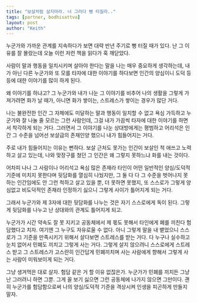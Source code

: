 ```yaml
---
title: "보살처럼 살지마라. 너 그러다 뻥 터질라.."
tags: [partner, bodhisattva]
layout: post
author: "Keith"
---
```


누군가와 가까운 관계를 지속하다가 보면 대략 반년 주기로 뻥 터질 때가 있다. 난 그 이유를 잘 몰랐는데 오늘 이런 저런 책을 읽다가 훅 깨닫았다.

사람이 말과 행동을 일치시키며 살아야 한다는 말을 나는 매우 중요하게 생각하는데, 내가 아닌 다른 누군가와 또 모를 타자에 대한 이야기를 하다보면 인간의 양심이니 도덕 등등에 대한 이야기를 많이 하게 된다.

왜 이야기를 하냐고? 그 누군가와 내가 나눈 그 이야기를 비추어 나의 생활을 그렇게 가져가려면 화가 날 때가, 아니면 화가 쌓이는, 스트레스가 쌓이는 경우가 많단 거다.

나는 불완전한 인간 그 자체에도 미달하는 말과 행동이 일치할 수 없고 욕심 가득하고 누군가와 잘 나눌 줄 모르는 그런 사람인데, 그걸 내가 가끔씩 타자에 대한 이야기를 하면서 착각하게 되는 거다. 그러면서 그 이야기를 나눈 상대방에게는 평범하고 어리석은 인간 그 수준을 넘어선 보살급의 존재인양 했으니 내가 힘들어지는 거다.

주로 내가 힘들어지는 이유는 뻔하다. 보살 근처도 못가는 인간이 보살인 척 애쓰고 노력하고 살고 있는데, 나와 맞장구를 쳤던 그 인간은 왜 그렇지 못하느냐 화를 내는 것이다.

어차피 나나 그 사람이나 어리석고 욕심 많은 존재라 타인이 어떤 일반적인 양심/도덕적 기준에 미치지 못한다며 뒷담화를 열심히 나눴지만, 그 둘 다 다 그 수준을 벗어나지 못하는 인간임에도 안 그런 척하고 살고 있을 뿐, 더 못하면 못했지, 또 스스로가 그렇게 양심없고 비도덕적인 존재라 인정하기 싫으니 그렇게 사이가 틀어지게 되는 거다.

그래서 누군가와 제 3자에 대한 뒷담화를 나누는 것은 자기 스스로에게 독이 된다. 그렇게 뒷담화를 나누고 난 상대와의 관계도 틀어지게 되고. 

누군가가 시간 약속도 잘 못 지키고 공동체에서 제 몫도 못해서 타인에게 폐를 끼친다 험담했다고 치자. 여기엔 그 누구도 자유로울 수 없다. 아니 그렇게 말을 내 뱉었으니 스스로가 그 기준을 만족시키기 위해서 살다보면 스트레스를 받는 거다. 다 누구나 실수하고 눈치 없어서 민폐도 끼치고 그렇게 사는 거다. 그렇게 살지 않으려니 스스로에게 스트레스 받고 그 스트레스가 고스란히 인간답게 민폐끼치며 사는 사람에게 향해서 그렇게 사는 사람이 미워보이게 되는 거다.

그냥 생겨먹은 대로 살자. 험담 같은 거 할 이유 없잖은가. 누군가가 민폐를 끼치든 그냥 난 그러려니 하면 그뿐. 그게 꼴 보기 싫으면 그런 공동체에 나가지 않으면 그만이다. 괜히 누군가를 험담함으로써 나의 양심/도덕적 기준을 격상시켜 인생을 피곤하게 만들지 말자.

